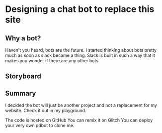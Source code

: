 # Designing a chat bot to replace this site

## Why a bot?

Haven't you heard, bots are the future. I started thinking about bots pretty much as soon as slack became a thing. Slack is built in such a way that it makes you wonder if there are any other bots.

## Storyboard


## Summary

I decided the bot will just be another project and not a replacement for my website. Check it out in my playground.

The code is hosted on GitHub
You can remix it on Glitch
You can deploy your very own pdbot to clone me.


